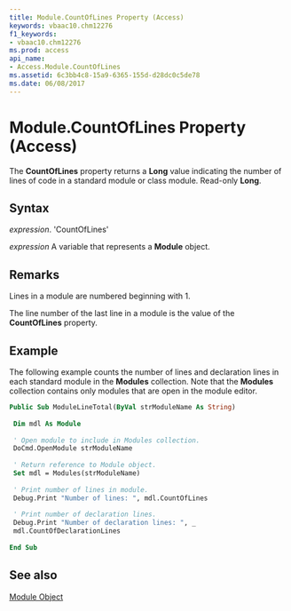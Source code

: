 ```yaml
---
title: Module.CountOfLines Property (Access)
keywords: vbaac10.chm12276
f1_keywords:
- vbaac10.chm12276
ms.prod: access
api_name:
- Access.Module.CountOfLines
ms.assetid: 6c3bb4c8-15a9-6365-155d-d28dc0c5de78
ms.date: 06/08/2017
---
```



# Module.CountOfLines Property (Access)

The  **CountOfLines** property returns a **Long** value indicating the number of lines of code in a standard module or class module. Read-only **Long**.


## Syntax

 _expression_. 'CountOfLines'

 _expression_ A variable that represents a **Module** object.


## Remarks

Lines in a module are numbered beginning with 1.

The line number of the last line in a module is the value of the  **CountOfLines** property.


## Example

The following example counts the number of lines and declaration lines in each standard module in the  **Modules** collection. Note that the **Modules** collection contains only modules that are open in the module editor.


```vb
Public Sub ModuleLineTotal(ByVal strModuleName As String) 
 
 Dim mdl As Module 
 
 ' Open module to include in Modules collection. 
 DoCmd.OpenModule strModuleName 
 
 ' Return reference to Module object. 
 Set mdl = Modules(strModuleName) 
 
 ' Print number of lines in module. 
 Debug.Print "Number of lines: ", mdl.CountOfLines 
 
 ' Print number of declaration lines. 
 Debug.Print "Number of declaration lines: ", _ 
 mdl.CountOfDeclarationLines 
 
End Sub
```


## See also


[Module Object](Access.Module.md)

